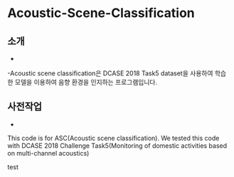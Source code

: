 # Acoustic-Scene-Classification

## 소개
-
-Acoustic scene classification은 DCASE 2018 Task5 dataset을 사용하여 학습한 모델을 이용하여 음향 환경을 인지하는 프로그램입니다.

## 사전작업
-

This code is for ASC(Acoustic scene classification).
We tested this code with DCASE 2018 Challenge Task5(Monitoring of domestic activities based on multi-channel acoustics)

test
